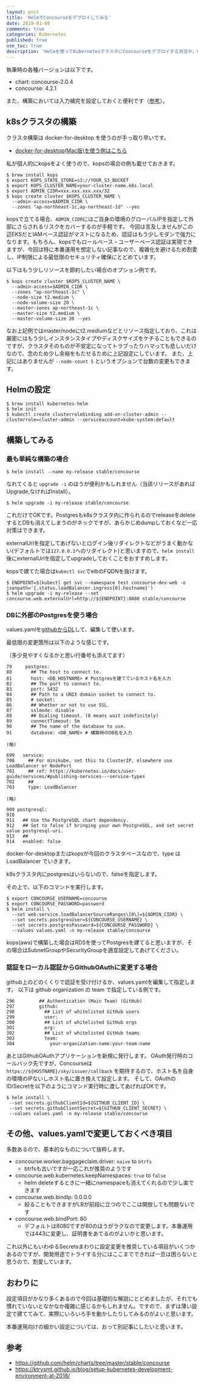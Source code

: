 ```yaml
---
layout: post
title: 'HelmでConcourseをデプロイしてみる'
date: 2019-01-08
comments: true
categories: Kubernetes
published: true
use_toc: true
description: 'Helmを使ってKubernetesクラスタにConcourseをデプロイする方法や、Chartに定義されている各種オプションの基礎的な部分についてまとめました。'
---
```


執筆時の各種バージョンは以下です。

* chart: concourse-2.0.4
* concourse: 4.2.1

また、構築においては入力補完を設定しておくと便利です（[参考][1]）。

## k8sクラスタの構築

クラスタ構築は docker-for-desktop を使うのが手っ取り早いです。

* [docker-for-desktop(Mac版)を使う例はこちら][2]

私が個人的にkopsをよく使うので、kopsの場合の例も載せておきます。

```
$ brew install kops
$ export KOPS_STATE_STORE=s3://YOUR_S3_BUCKET
$ export KOPS_CLUSTER_NAME=your-cluster-name.k8s.local
$ export ADMIN_CIDR=xxx.xxx.xxx.xxx/32
$ kops create cluster $KOPS_CLUSTER_NAME \
  --admin-access=$ADMIN_CIDR \
  --zones "ap-northeast-1c,ap-northeast-1d" --yes
```

kopsで立てる場合、`ADMIN_CIDR`にはご自身の環境のグローバルIPを指定して外部にさらされるリスクをカバーするのが手軽です。
今回は言及しませんがこの辺EKSだとIAMベース認証がマストになるため、認証はもう少しモダンで強力になります。もちろん、kopsでもロールベース・ユーザーベース認証は実現できますが、今回は特に本番運用を想定しない記事なので、複雑化を避けるため割愛し、IP制限による最低限のセキュリティ確保にとどめています。

以下はもう少しリソースを節約したい場合のオプション例です。

```
$ kops create cluster $KOPS_CLUSTER_NAME \
  --admin-access=$ADMIN_CIDR \
  --zones "ap-northeast-1c" \
  --node-size t2.medium \
  --node-volume-size 20 \
  --master-zones ap-northeast-1c \
  --master-size t2.medium \
  --master-volume-size 20 --yes
```

なお上記例ではmaster/nodeにt2.mediumなどとリソース指定しており、これは厳密にはもう少しインスタンスタイプやディスクサイズをケチることもできるのですが、クラスタそのものが不安定になってトラブったりハマっても悲しいだけなので、念のため少し余裕をもたせるために上記設定にしています。
また、上記にはありませんが `--node-count 5` というオプションで台数の変更もできます。

## Helmの設定

```
$ brew install kubernetes-helm
$ helm init
$ kubectl create clusterrolebinding add-on-cluster-admin --clusterrole=cluster-admin --serviceaccount=kube-system:default
```

## 構築してみる

### 最も単純な構築の場合

```
$ helm install --name my-release stable/concourse
```

なれてくると `upgrade -i` のほうが便利かもしれません（当該リリースがあればUpgrade,なければInstall）。

```
$ helm upgrade -i my-release stable/concourse
```

これだけでOKです。Postgresもk8sクラスタ内に作られるのでreleaseをdeleteするとDBも消えてしまうのがネックですが、あらかじめdumpしておくなど一応対策はできます。

externalUrlを指定してあげないとログイン後リダイレクトなどがうまく動かない(デフォルトでは`127.0.0.1`へのリダイレクト)と思いますので、`helm install`後にexternalUrlを指定してupgradeしておくことをおすすめします。

kopsで建てた場合は`kubectl svc`でelbのFQDNを抜けます。

```
$ ENDPOINT=$(kubectl get svc --namespace test concourse-dev-web -o jsonpath='{.status.loadBalancer.ingress[0].hostname}')
$ helm upgrade -i my-release --set concourse.web.externalUrl=http://${ENDPOINT}:8080 stable/concourse
```

### DBに外部のPostgresを使う場合

values.yamlを[githubからDL][1]して、編集して使います。

最低限の変更箇所は以下のような感じです。

（多少見やすくなるかと思い行番号も添えてます）

```
79     postgres:
80       ## The host to connect to.
81       host: <DB_HOSTNAME> # Postgresを建てているホスト名を入力
82       ## The port to connect to.
83       port: 5432
84       ## Path to a UNIX domain socket to connect to.
85       # socket:
86       ## Whether or not to use SSL.
87       sslmode: disable
88       ## Dialing timeout. (0 means wait indefinitely)
89       connectTimeout: 5m
90       ## The name of the database to use.
91       database: <DB_NAME> # 構築時のDB名を入力

(略)

699   service:
700     ## For minikube, set this to ClusterIP, elsewhere use LoadBalancer or NodePort
701     ## ref: https://kubernetes.io/docs/user-guide/services/#publishing-services---service-types
702     ##
703     type: LoadBalancer

(略)

909 postgresql:
910
911   ## Use the PostgreSQL chart dependency.
912   ## Set to false if bringing your own PostgreSQL, and set secret value postgresql-uri.
913   ##
914   enabled: false
```

docker-for-desktopまたはkopsが今回のクラスタベースなので、type は LoadBalancer でいきます。

k8sクラスタ内にpostgresはいらないので、falseを指定します。

その上で、以下のコマンドを実行します。

```
$ export CONCOURSE_USERNAME=concourse
$ export CONCOURSE_PASSWORD=password
$ helm install \
  --set web.service.loadBalancerSourceRanges\[0\]=${ADMIN_CIDR} \
  --set secrets.postgresUser=${CONCOURSE_USERNAME} \
  --set secrets.postgresPassword=${CONCOURSE_PASSWORD} \
  --values values.yaml -n my-release stable/concourse
```

kops(aws)で構築した場合はRDSを使ってPostgresを建てると思いますが、その場合はSubnetGroupやSecurityGroupを適宜設定してあげてください。

### 認証をローカル認証からGithubOAuthに変更する場合

github上のどのくくりで認証を受け付けるか、values.yamlを編集して指定します。
以下は github organization の team で指定している例です。

```
296         ## Authentication (Main Team) (GitHub)
297         github:
298           ## List of whitelisted GitHub users
299           user:
300           ## List of whitelisted GitHub orgs
301           org:
302           ## List of whitelisted GitHub teams
303           team:
304             your-organization-name:your-team-name
```

あとはGithubOAuthアプリケーションを新規に発行します。
OAuth発行時のコールバック先ですが、Concourseは `https://${HOSTNAME}/sky/issuer/callback` を期待するので、ホスト名を自身の環境のIPないしホスト名に置き換えて設定します。
そして、OAuthのID/Secretを以下のようにコマンド実行時に渡してあげればOKです。

```
$ helm install \
 --set secrets.githubClientId=${GITHUB_CLIENT_ID} \
 --set secrets.githubClientSecret=${GITHUB_CLIENT_SECRET} \
 --values values.yaml -n my-release stable/concourse
```

## その他、values.yamlで変更しておくべき項目

多数あるので、基本的なものについて抜粋します。

* concourse.worker.baggageclaim.driver: `naive` to `btrfs` 
  * btrfsも古いですが一応これが推奨のようです
* concourse.web.kubernetes.keepNamespaces: `true` to `false`
  * helm deleteするときに一緒にnamespaceも消えてくれるので少し楽できます
* concourse.web.bindIp: 0.0.0.0
  * 絞ることもできますがLBが前段に立つのでここは開放しても問題ないです
* concourse.web.bindPort: 80
  * デフォルトは8080ですが80のほうがラクなので変更します。本番運用では443に変更し、証明書をあてるのがよいかと思います。

これ以外にもいわゆるSecretsまわりに設定変更を推奨している項目がいくつかあるのですが、開発用途でトライする分にはここまでできれば一旦は困らないと思うので、割愛しています。

## おわりに

設定項目がかなり多くあるので今回は基礎的な解説にとどめましたが、それでも慣れていないとなかなか複雑に感じるかもしれません。ですので、まずは薄い設定で建ててみて、実際にいろいろ手を動かしたりしてみるのがよいと思います。

本番運用向けの細かい設定については、おって別記事にしたいと思います。

[1]: https://ktrysmt.github.io/blog/setup-kubernetes-development-environment-at-2018/#completion
[2]: https://ktrysmt.github.io/blog/setup-kubernetes-development-environment-at-2018/#1-docker-for-mac

## 参考

* <https://github.com/helm/charts/tree/master/stable/concourse>
* <https://ktrysmt.github.io/blog/setup-kubernetes-development-environment-at-2018/>

